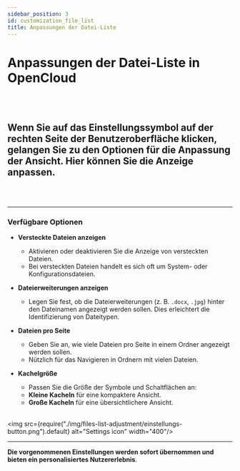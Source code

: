 ```yaml
---
sidebar_position: 3
id: customization_file_list
title: Anpassungen der Datei-Liste
---
```


# Anpassungen der Datei-Liste in OpenCloud

<br/><br/>

## Wenn Sie auf das Einstellungssymbol auf der rechten Seite der Benutzeroberfläche klicken, gelangen Sie zu den Optionen für die Anpassung der Ansicht. Hier können Sie die Anzeige anpassen.

<br/><br/>

---

### Verfügbare Optionen

- **Versteckte Dateien anzeigen**
  - Aktivieren oder deaktivieren Sie die Anzeige von versteckten Dateien.
  - Bei versteckten Dateien handelt es sich oft um System- oder Konfigurationsdateien.

- **Dateierweiterungen anzeigen**
  - Legen Sie fest, ob die Dateierweiterungen (z. B. `.docx`, `.jpg`) hinter den Dateinamen angezeigt werden sollen. Dies erleichtert die Identifizierung von Dateitypen.

- **Dateien pro Seite**
  - Geben Sie an, wie viele Dateien pro Seite in einem Ordner angezeigt werden sollen.
  - Nützlich für das Navigieren in Ordnern mit vielen Dateien.

- **Kachelgröße**
  - Passen Sie die Größe der Symbole und Schaltflächen an:
  - **Kleine Kacheln** für eine kompaktere Ansicht.
  - **Große Kacheln** für eine übersichtlichere Ansicht.
    <br/><br/>

<img src={require("./img/files-list-adjustment/einstellungs-button.png").default} alt="Settings icon" width="400"/>

---

**Die vorgenommenen Einstellungen werden sofort übernommen und bieten ein personalisiertes Nutzererlebnis**.
